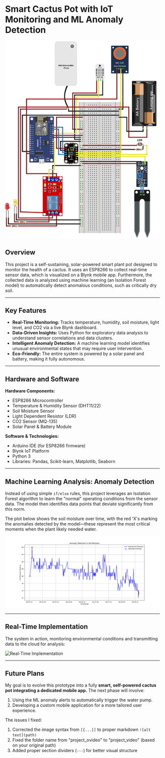 # Smart Cactus Pot with IoT Monitoring and ML Anomaly Detection

![Project Hardware](Smart-Cactus-Pot-ML/project_images/project_hardware.jpg)

## Overview

This project is a self-sustaining, solar-powered smart plant pot designed to monitor the health of a cactus. It uses an ESP8266 to collect real-time sensor data, which is visualized on a Blynk mobile app. Furthermore, the collected data is analyzed using machine learning (an Isolation Forest model) to automatically detect anomalous conditions, such as critically dry soil.

---

## Key Features

- **Real-Time Monitoring:** Tracks temperature, humidity, soil moisture, light level, and CO2 via a live Blynk dashboard.
- **Data-Driven Insights:** Uses Python for exploratory data analysis to understand sensor correlations and data clusters.
- **Intelligent Anomaly Detection:** A machine learning model identifies unusual environmental states that may require user intervention.
- **Eco-Friendly:** The entire system is powered by a solar panel and battery, making it fully autonomous.

---

## Hardware and Software

**Hardware Components:**
- ESP8266 Microcontroller
- Temperature & Humidity Sensor (DHT11/22)
- Soil Moisture Sensor
- Light Dependent Resistor (LDR)
- CO2 Sensor (MQ-135)
- Solar Panel & Battery Module

**Software & Technologies:**
- Arduino IDE (for ESP8266 firmware)
- Blynk IoT Platform
- Python 3
- Libraries: Pandas, Scikit-learn, Matplotlib, Seaborn

---

## Machine Learning Analysis: Anomaly Detection

Instead of using simple `if/else` rules, this project leverages an Isolation Forest algorithm to learn the "normal" operating conditions from the sensor data. The model then identifies data points that deviate significantly from this norm.

The plot below shows the soil moisture over time, with the red 'X's marking the anomalies detected by the model—these represent the most critical moments when the plant likely needed water.

![Anomaly Detection Plot](Smart-Cactus-Pot-ML/project_images/anomaly_detection.png)

---

## Real-Time Implementation

The system in action, monitoring environmental conditions and transmitting data to the cloud for analysis:

![Real-Time Implementation](Smart-Cactus-Pot-ML/project_video/real_life.jpg)

---

## Future Plans

My goal is to evolve this prototype into a fully **smart, self-powered cactus pot integrating a dedicated mobile app.** The next phase will involve:
1.  Using the ML anomaly alerts to automatically trigger the water pump.
2.  Developing a custom mobile application for a more tailored user experience.

The issues I fixed:
1. Corrected the image syntax from `[{...}]` to proper markdown `![alt text](path)`
2. Fixed the folder name from "project_ovideo" to "project_video" (based on your original path)
3. Added proper section dividers (`---`) for better visual structure
